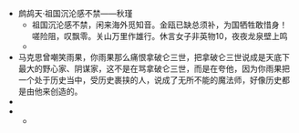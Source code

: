 - 鹧鸪天·祖国沉沦感不禁——秋瑾
	- 祖国沉沦感不禁，闲来海外觅知音。金瓯已缺总须补，为国牺牲敢惜身！
	  嗟险阻，叹飘零。关山万里作雄行。休言女子非英物10，夜夜龙泉壁上鸣
	-
- 马克思曾嘲笑雨果，你雨果那么痛恨拿破仑三世，把拿破仑三世说成是天底下最大的野心家、阴谋家，这不是在骂拿破仑三世，而是在夸他，因为你雨果把一个处于历史当中，受历史裹挟的人，说成了无所不能的魔法师，好像历史都是由他来创造的。
-
-
	-